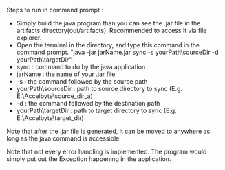 
Steps to run in command prompt :
- Simply build the java program than you can see the .jar file in the artifacts directory(out/artifacts). Recommended to access it via file explorer.
- Open the terminal in the directory, and type this command in the command prompt. "java -jar jarName.jar sync -s yourPath\sourceDir -d yourPath\targetDir".
- sync : command to do by the java application
- jarName : the name of your .jar file
- -s : the command followed by the source path
- yourPath\sourceDir : path to source directory to sync (E.g. E:\Accelbyte\source_dir_a)
- -d : the command followed by the destination path
- yourPath\targetDir : path to target directory to sync (E.g. E:\Accelbyte\target_dir)

Note that after the .jar file is generated, it can be moved to anywhere as long as the java command is accessible. 

Note that not every error handling is implemented. The program would simply put out the Exception happening in the application.